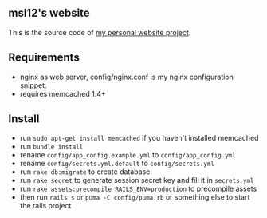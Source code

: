 ## msl12's website

This is the source code of [my personal website project](http://msl12.cn).

## Requirements

* nginx as web server, config/nginx.conf is my nginx configuration snippet.
* requires memcached 1.4+

## Install

* run `sudo apt-get install memcached` if you haven't installed memcached
* run `bundle install`
* rename `config/app_config.example.yml` to `config/app_config.yml`
* rename `config/secrets.yml.default` to `config/secrets.yml`
* run `rake db:migrate` to create database
* run `rake secret` to generate session secret key and fill it in `secrets.yml`
* run `rake assets:precompile RAILS_ENV=production` to precompile assets
* then run `rails s` or `puma -C config/puma.rb` or something else to start the rails project